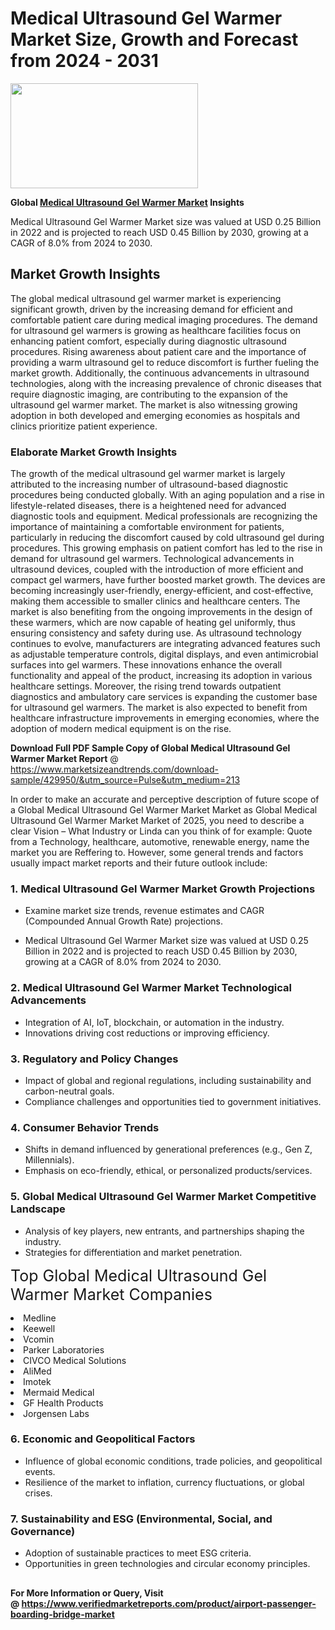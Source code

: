 <H1>Medical Ultrasound Gel Warmer Market Size, Growth and Forecast from 2024 - 2031</H1><img class="aligncenter size-medium wp-image-584254" src="https://thirdeyenews.in/wp-content/uploads/2024/09/Global-Market-Research-300x168.jpeg" alt="" width="300" height="168" /><p><strong>Global&nbsp;<a href="https://www.marketsizeandtrends.com/download-sample/429950/&amp;utm_source=Pulse&amp;utm_medium=213">Medical Ultrasound Gel Warmer Market</a> Insights</strong></p><p>Medical Ultrasound Gel Warmer Market size was valued at USD 0.25 Billion in 2022 and is projected to reach USD 0.45 Billion by 2030, growing at a CAGR of 8.0% from 2024 to 2030.</p><p><h2>Market Growth Insights</h2> The global medical ultrasound gel warmer market is experiencing significant growth, driven by the increasing demand for efficient and comfortable patient care during medical imaging procedures. The demand for ultrasound gel warmers is growing as healthcare facilities focus on enhancing patient comfort, especially during diagnostic ultrasound procedures. Rising awareness about patient care and the importance of providing a warm ultrasound gel to reduce discomfort is further fueling the market growth. Additionally, the continuous advancements in ultrasound technologies, along with the increasing prevalence of chronic diseases that require diagnostic imaging, are contributing to the expansion of the ultrasound gel warmer market. The market is also witnessing growing adoption in both developed and emerging economies as hospitals and clinics prioritize patient experience. <h3>Elaborate Market Growth Insights</h3> The growth of the medical ultrasound gel warmer market is largely attributed to the increasing number of ultrasound-based diagnostic procedures being conducted globally. With an aging population and a rise in lifestyle-related diseases, there is a heightened need for advanced diagnostic tools and equipment. Medical professionals are recognizing the importance of maintaining a comfortable environment for patients, particularly in reducing the discomfort caused by cold ultrasound gel during procedures. This growing emphasis on patient comfort has led to the rise in demand for ultrasound gel warmers. Technological advancements in ultrasound devices, coupled with the introduction of more efficient and compact gel warmers, have further boosted market growth. The devices are becoming increasingly user-friendly, energy-efficient, and cost-effective, making them accessible to smaller clinics and healthcare centers. The market is also benefiting from the ongoing improvements in the design of these warmers, which are now capable of heating gel uniformly, thus ensuring consistency and safety during use. As ultrasound technology continues to evolve, manufacturers are integrating advanced features such as adjustable temperature controls, digital displays, and even antimicrobial surfaces into gel warmers. These innovations enhance the overall functionality and appeal of the product, increasing its adoption in various healthcare settings. Moreover, the rising trend towards outpatient diagnostics and ambulatory care services is expanding the customer base for ultrasound gel warmers. The market is also expected to benefit from healthcare infrastructure improvements in emerging economies, where the adoption of modern medical equipment is on the rise. </p><p><span class=""><strong>Download Full PDF Sample Copy of Global Medical Ultrasound Gel Warmer Market Report</strong> @ <a href="https://www.marketsizeandtrends.com/download-sample/429950/&amp;utm_source=Pulse&amp;utm_medium=213" target="_blank">https://www.marketsizeandtrends.com/download-sample/429950/&amp;utm_source=Pulse&amp;utm_medium=213</a></span></p><p>In order to make an accurate and perceptive description of future scope of a Global&nbsp;Medical Ultrasound Gel Warmer Market Market as Global&nbsp;Medical Ultrasound Gel Warmer Market Market of 2025, you need to describe a clear Vision &ndash; What Industry or Linda can you think of for example: Quote from a Technology, healthcare, automotive, renewable energy, name the market you are Reffering to. However, some general trends and factors usually impact market reports and their future outlook include:</p><h3>1.&nbsp;<strong>Medical Ultrasound Gel Warmer Market Growth Projections</strong></h3><ul><li>Examine market size trends, revenue estimates and CAGR (Compounded Annual Growth Rate) projections.</li><li><p>Medical Ultrasound Gel Warmer Market size was valued at USD 0.25 Billion in 2022 and is projected to reach USD 0.45 Billion by 2030, growing at a CAGR of 8.0% from 2024 to 2030.</p></li></ul><h3>2.&nbsp;<strong>Medical Ultrasound Gel Warmer Market Technological Advancements</strong></h3><ul><li>Integration of AI, IoT, blockchain, or automation in the industry.</li><li>Innovations driving cost reductions or improving efficiency.</li></ul><h3>3.&nbsp;<strong>Regulatory and Policy Changes</strong></h3><ul><li>Impact of global and regional regulations, including sustainability and carbon-neutral goals.</li><li>Compliance challenges and opportunities tied to government initiatives.</li></ul><h3>4.&nbsp;<strong>Consumer Behavior Trends</strong></h3><ul><li>Shifts in demand influenced by generational preferences (e.g., Gen Z, Millennials).</li><li>Emphasis on eco-friendly, ethical, or personalized products/services.</li></ul><h3>5.&nbsp;<strong>Global Medical Ultrasound Gel Warmer Market Competitive Landscape</strong></h3><ul><li>Analysis of key players, new entrants, and partnerships shaping the industry.</li><li>Strategies for differentiation and market penetration.</li></ul><p data-pm-slice="1 1 []"><span style="color: inherit; font-family: inherit; font-size: 25px;">Top Global Medical Ultrasound Gel Warmer Market Companies</span></p><div class="" data-test-id=""><p><li>Medline</li><li> Keewell</li><li> Vcomin</li><li> Parker Laboratories</li><li> CIVCO Medical Solutions</li><li> AliMed</li><li> Imotek</li><li> Mermaid Medical</li><li> GF Health Products</li><li> Jorgensen Labs</li></p></div><h3>6.&nbsp;<strong>Economic and Geopolitical Factors</strong></h3><ul><li>Influence of global economic conditions, trade policies, and geopolitical events.</li><li>Resilience of the market to inflation, currency fluctuations, or global crises.</li></ul><h3>7.&nbsp;<strong>Sustainability and ESG (Environmental, Social, and Governance)</strong></h3><ul><li>Adoption of sustainable practices to meet ESG criteria.</li><li>Opportunities in green technologies and circular economy principles.</li></ul><h2><strong style="font-size: 14px;">For More Information or Query, Visit @&nbsp;</strong><a style="background-color: #ffffff; font-size: 14px;" href="https://www.marketsizeandtrends.com/report/medical-ultrasound-gel-warmer-market/" target="_blank">https://www.verifiedmarketreports.com/product/airport-passenger-boarding-bridge-market</a></h2>
